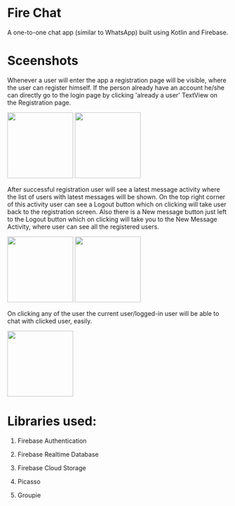 # Fire Chat

A one-to-one chat app (similar to WhatsApp) built using Kotlin and Firebase.

# Sceenshots

Whenever a user will enter the app a registration page will be visible, where the user can register himself. If the person already have an account he/she can directly go to the login page by clicking 'already a user' TextView on the Registration page.

<img src = "https://user-images.githubusercontent.com/88492068/133405075-650356f0-4ac6-4a98-ad05-da4dfd4cd3dd.jpeg" width = "150">  <img src = "https://user-images.githubusercontent.com/88492068/133406135-60ea2648-5700-459e-b79e-2f341d38c249.jpeg" width = "150">

After successful registration user will see a latest message activity where the list of users with latest messages will be shown. On the top right corner of this activity user can see a Logout button which on clicking will take user back to the registration screen. Also there is a New message button just left to the Logout button which on clicking will take you to the New Message Activity, where user can see all the registered users.

 <img src = "https://user-images.githubusercontent.com/88492068/133405820-b1af3d49-717d-41f3-b3cf-68ba6c05c55d.jpeg" width = "150">  <img src = "https://user-images.githubusercontent.com/88492068/133405456-70a1229b-e92c-4a25-9177-ea3dbe41a5a1.jpeg" width = "150">
 
 On clicking any of the user the current user/logged-in user will be able to chat with clicked user,  easily.
 
  <img src = "https://user-images.githubusercontent.com/88492068/133405962-7468c0a2-7d53-4faa-ad6d-e33f77d893ec.jpeg" width = "150"> 
 
  
# Libraries used:

1) Firebase Authentication

2) Firebase Realtime Database

3) Firebase Cloud Storage

4) Picasso

6) Groupie
